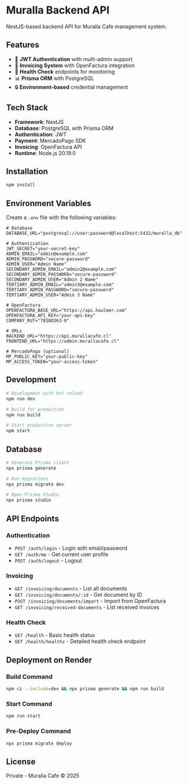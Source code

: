 # Muralla Backend API

NestJS-based backend API for Muralla Cafe management system.

## Features

- 🔐 **JWT Authentication** with multi-admin support
- 🧾 **Invoicing System** with OpenFactura integration
- 💚 **Health Check** endpoints for monitoring
- 📊 **Prisma ORM** with PostgreSQL
- 🔒 **Environment-based** credential management

## Tech Stack

- **Framework**: NestJS
- **Database**: PostgreSQL with Prisma ORM
- **Authentication**: JWT
- **Payment**: MercadoPago SDK
- **Invoicing**: OpenFactura API
- **Runtime**: Node.js 20.19.0

## Installation

```bash
npm install
```

## Environment Variables

Create a `.env` file with the following variables:

```env
# Database
DATABASE_URL="postgresql://user:password@localhost:5432/muralla_db"

# Authentication
JWT_SECRET="your-secret-key"
ADMIN_EMAIL="admin@example.com"
ADMIN_PASSWORD="secure-password"
ADMIN_USER="Admin Name"
SECONDARY_ADMIN_EMAIL="admin2@example.com"
SECONDARY_ADMIN_PASSWORD="secure-password"
SECONDARY_ADMIN_USER="Admin 2 Name"
TERTIARY_ADMIN_EMAIL="admin3@example.com"
TERTIARY_ADMIN_PASSWORD="secure-password"
TERTIARY_ADMIN_USER="Admin 3 Name"

# OpenFactura
OPENFACTURA_BASE_URL="https://api.haulmer.com"
OPENFACTURA_API_KEY="your-api-key"
COMPANY_RUT="78188363-8"

# URLs
BACKEND_URL="https://api.murallacafe.cl"
FRONTEND_URL="https://admin.murallacafe.cl"

# MercadoPago (optional)
MP_PUBLIC_KEY="your-public-key"
MP_ACCESS_TOKEN="your-access-token"
```

## Development

```bash
# Development with hot reload
npm run dev

# Build for production
npm run build

# Start production server
npm start
```

## Database

```bash
# Generate Prisma client
npx prisma generate

# Run migrations
npx prisma migrate dev

# Open Prisma Studio
npx prisma studio
```

## API Endpoints

### Authentication
- `POST /auth/login` - Login with email/password
- `GET /auth/me` - Get current user profile
- `POST /auth/logout` - Logout

### Invoicing
- `GET /invoicing/documents` - List all documents
- `GET /invoicing/documents/:id` - Get document by ID
- `POST /invoicing/documents/import` - Import from OpenFactura
- `GET /invoicing/received-documents` - List received invoices

### Health Check
- `GET /health` - Basic health status
- `GET /health/healthz` - Detailed health check endpoint

## Deployment on Render

### Build Command
```bash
npm ci --include=dev && npx prisma generate && npm run build
```

### Start Command
```bash
npm run start
```

### Pre-Deploy Command
```bash
npx prisma migrate deploy
```

## License

Private - Muralla Cafe © 2025
